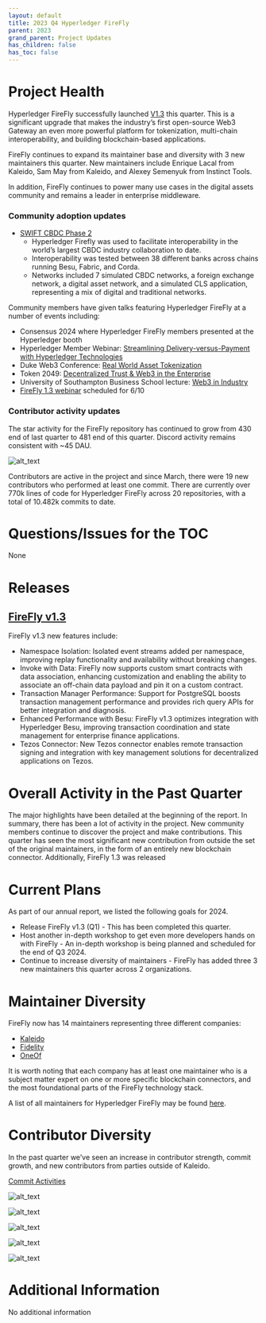 ```yaml
---
layout: default
title: 2023 Q4 Hyperledger FireFly
parent: 2023
grand_parent: Project Updates
has_children: false
has_toc: false
---
```


# Project Health

Hyperledger FireFly successfully launched [V1.3](https://www.hyperledger.org/blog/hyperledger-firefly-v1.3-is-now-available) this quarter. This is a significant upgrade that makes the industry’s first open-source Web3 Gateway an even more powerful platform for tokenization, multi-chain interoperability, and building blockchain-based applications.

FireFly continues to expand its maintainer base and diversity with 3 new maintainers this quarter. New maintainers include Enrique Lacal from Kaleido, Sam May from Kaleido, and Alexey Semenyuk from Instinct Tools.

In addition, FireFly continues to power many use cases in the digital assets community and remains a leader in enterprise middleware.

### Community adoption updates

- [SWIFT CBDC Phase 2](https://www.swift.com/sites/default/files/files/swift_cbdc_sandbox_project_results_report_phase2_final_220324.pdf)
  - Hyperledger Firefly was used to facilitate interoperability in the world’s largest CBDC industry collaboration to date.
  - Interoperability was tested between 38 different banks across chains running Besu, Fabric, and Corda.
  - Networks included 7 simulated CBDC networks, a foreign exchange network, a digital asset network, and a simulated CLS application, representing a mix of digital and traditional networks.


Community members have given talks featuring Hyperledger FireFly at a number of events including:

- Consensus 2024 where Hyperledger FireFly members presented at the Hyperledger booth
- Hyperledger Member Webinar: [Streamlining Delivery-versus-Payment with Hyperledger Technologies](https://www.youtube.com/watch?v=gnZOXHBsVdk&t=2737s)
- Duke Web3 Conference: [Real World Asset Tokenization](https://www.dukeweb3conference.com/speakers)
- Token 2049: [Decentralized Trust & Web3 in the Enterprise](https://lu.ma/lxjqfuw3?hss_channel=lcp-10851358)
- University of Southampton Business School lecture: [Web3 in Industry](https://www.linkedin.com/feed/update/urn:li:activity:7196499141403856896)
- [FireFly 1.3 webinar](https://www.meetup.com/hyperledger-raleigh/events/301138155/) scheduled for 6/10

### Contributor activity updates

The star activity for the FireFly repository has continued to grow from 430 end of last quarter to 481 end of this quarter. Discord activity remains consistent with ~45 DAU.

![alt_text](images/HLFF_2024_Q2_stars.png "image_tooltip")

Contributors are active in the project and since March, there were 19 new contributors who performed at least one commit.
There are currently over 770k lines of code for Hyperledger FireFly across 20 repositories, with a total of 10.482k commits to date.

# Questions/Issues for the TOC

None

# Releases

## [FireFly v1.3](https://github.com/hyperledger/firefly/releases/tag/v1.3.0)
FireFly v1.3 new features include:
- Namespace Isolation: Isolated event streams added per namespace, improving replay functionality and availability without breaking changes.
- Invoke with Data: FireFly now supports custom smart contracts with data association, enhancing customization and enabling the ability to associate an off-chain data payload and pin it on a custom contract.
- Transaction Manager Performance: Support for PostgreSQL boosts transaction management performance and provides rich query APIs for better integration and diagnosis.
- Enhanced Performance with Besu: FireFly v1.3 optimizes integration with Hyperledger Besu, improving transaction coordination and state management for enterprise finance applications.
- Tezos Connector: New Tezos connector enables remote transaction signing and integration with key management solutions for decentralized applications on Tezos.

# Overall Activity in the Past Quarter

The major highlights have been detailed at the beginning of the report. In summary, there has been a lot of activity in the project. New community members continue to discover the project and make contributions. This quarter has seen the most significant new contribution from outside the set of the original maintainers, in the form of an entirely new blockchain connector. Additionally, FireFly 1.3 was released

# Current Plans

As part of our annual report, we listed the following goals for 2024.
- Release FireFly v1.3 (Q1) - This has been completed this quarter.
- Host another in-depth workshop to get even more developers hands on with FireFly - An in-depth workshop is being planned and scheduled for the end of Q3 2024.
- Continue to increase diversity of maintainers - FireFly has added three 3 new maintainers this quarter across 2 organizations.

# Maintainer Diversity

FireFly now has 14 maintainers representing three different companies:

- [Kaleido](https://kaleido.io/)
- [Fidelity](https://www.fidelity.com/)
- [OneOf](https://www.oneof.com/)

It is worth noting that each company has at least one maintainer who is a subject matter expert on one or more specific blockchain connectors, and the most foundational parts of the FireFly technology stack.

A list of all maintainers for Hyperledger FireFly may be found [here](https://wiki.hyperledger.org/display/FIR/Maintainers).

# Contributor Diversity

In the past quarter we’ve seen an increase in contributor strength, commit growth, and new contributors from parties outside of Kaleido.

[Commit Activities](https://insights.lfx.linuxfoundation.org/projects/hyperledger%2Ffirefly/dashboard;subTab=technical;v=source-control%2Fcommits%2Foverview)

![alt_text](images/HLFF_2024_Q2_1.png "image_tooltip")

![alt_text](images/HLFF_2024_Q2_2.png "image_tooltip")

![alt_text](images/HLFF_2024_Q2_3.png "image_tooltip")

![alt_text](images/HLFF_2024_Q2_4.png "image_tooltip")

![alt_text](images/HLFF_2024_Q2_5.png "image_tooltip")

# Additional Information

No additional information
